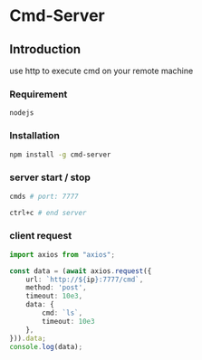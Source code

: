 # Cmd-Server

## Introduction
use http to execute cmd on your remote machine

### Requirement
```
nodejs
```

### Installation
```bash
npm install -g cmd-server
```

### server start / stop
```bash
cmds # port: 7777

ctrl+c # end server 
```

### client request
```typescript
import axios from "axios";

const data = (await axios.request({
    url: `http://${ip}:7777/cmd`,
    method: 'post',
    timeout: 10e3,
    data: {
        cmd: `ls`,
        timeout: 10e3
    },
})).data;
console.log(data);

```
